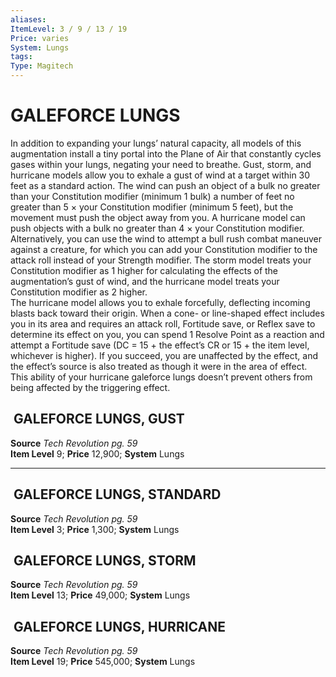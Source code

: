 ```yaml
---
aliases: 
ItemLevel: 3 / 9 / 13 / 19
Price: varies 
System: Lungs
tags: 
Type: Magitech
---
```

# GALEFORCE LUNGS
In addition to expanding your lungs’ natural capacity, all models of this augmentation install a tiny portal into the Plane of Air that constantly cycles gases within your lungs, negating your need to breathe. Gust, storm, and hurricane models allow you to exhale a gust of wind at a target within 30 feet as a standard action. The wind can push an object of a bulk no greater than your Constitution modifier (minimum 1 bulk) a number of feet no greater than 5 × your Constitution modifier (minimum 5 feet), but the movement must push the object away from you. A hurricane model can push objects with a bulk no greater than 4 × your Constitution modifier. Alternatively, you can use the wind to attempt a bull rush combat maneuver against a creature, for which you can add your Constitution modifier to the attack roll instead of your Strength modifier. The storm model treats your Constitution modifier as 1 higher for calculating the effects of the augmentation’s gust of wind, and the hurricane model treats your Constitution modifier as 2 higher.  
The hurricane model allows you to exhale forcefully, deflecting incoming blasts back toward their origin. When a cone- or line-shaped effect includes you in its area and requires an attack roll, Fortitude save, or Reflex save to determine its effect on you, you can spend 1 Resolve Point as a reaction and attempt a Fortitude save (DC = 15 + the effect’s CR or 15 + the item level, whichever is higher). If you succeed, you are unaffected by the effect, and the effect’s source is also treated as though it were in the area of effect. This ability of your hurricane galeforce lungs doesn’t prevent others from being affected by the triggering effect.  

##  GALEFORCE LUNGS, GUST

**Source** _Tech Revolution pg. 59_  
**Item Level** 9; **Price** 12,900; **System** Lungs  
  

---

##  GALEFORCE LUNGS, STANDARD

**Source** _Tech Revolution pg. 59_  
**Item Level** 3; **Price** 1,300; **System** Lungs  
  

##  GALEFORCE LUNGS, STORM

**Source** _Tech Revolution pg. 59_  
**Item Level** 13; **Price** 49,000; **System** Lungs  
  

##  GALEFORCE LUNGS, HURRICANE

**Source** _Tech Revolution pg. 59_  
**Item Level** 19; **Price** 545,000; **System** Lungs